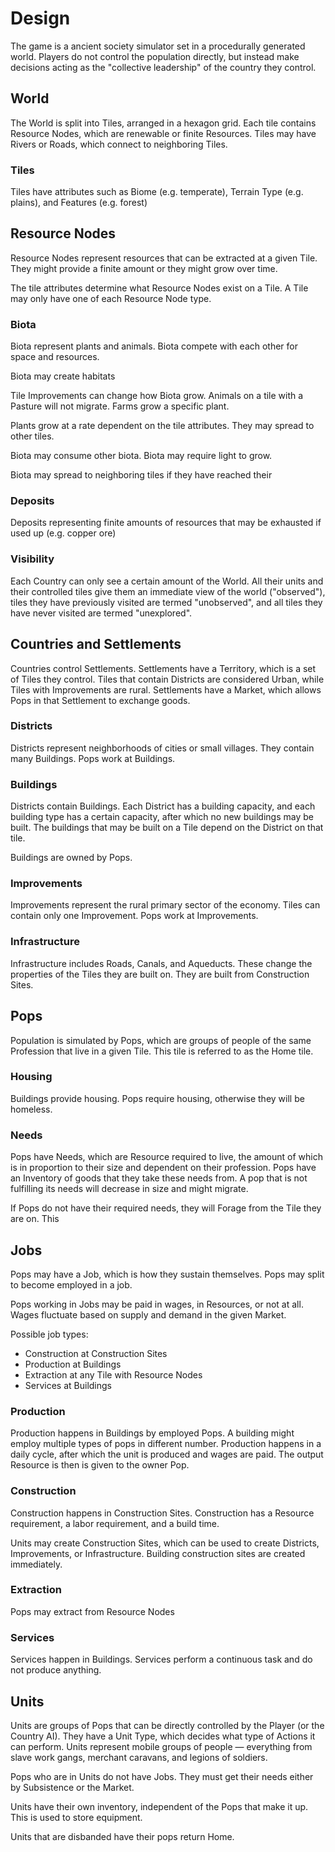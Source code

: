 # Design

The game is a ancient society simulator set in a procedurally generated world. Players do not control the population directly, but instead make decisions acting as the "collective leadership" of the country they control.

## World 
The World is split into Tiles, arranged in a hexagon grid. Each tile contains Resource Nodes, which are renewable or finite Resources. Tiles may have Rivers or Roads, which connect to neighboring Tiles.

### Tiles
Tiles have attributes such as Biome (e.g. temperate), Terrain Type (e.g. plains), and Features (e.g. forest)

## Resource Nodes
Resource Nodes represent resources that can be extracted at a given Tile. They might provide a finite amount or they might grow over time.

The tile attributes determine what Resource Nodes exist on a Tile. A Tile may only have one of each Resource Node type.

### Biota
Biota represent plants and animals. Biota compete with each other for space and resources.

Biota may create habitats 

Tile Improvements can change how Biota grow. Animals on a tile with a Pasture will not migrate. Farms grow a specific plant.

Plants grow at a rate dependent on the tile attributes. They may spread to other tiles.

Biota may consume other biota. Biota may require light to grow.

Biota may spread to neighboring tiles if they have reached their 

### Deposits
Deposits representing finite amounts of resources that may be exhausted if used up (e.g. copper ore)

### Visibility
Each Country can only see a certain amount of the World. All their units and their controlled tiles give them an immediate view of the world ("observed"), tiles they have previously visited are termed "unobserved", and all tiles they have never visited are termed "unexplored".

## Countries and Settlements
Countries control Settlements. Settlements have a Territory, which is a set of Tiles they control. Tiles that contain Districts are considered Urban, while Tiles with Improvements are rural. Settlements have a Market, which allows Pops in that Settlement to exchange goods.

### Districts
Districts represent neighborhoods of cities or small villages. They contain many Buildings. Pops work at Buildings.

### Buildings
Districts contain Buildings. Each District has a building capacity, and each building type has a certain capacity, after which no new buildings may be built. The buildings that may be built on a Tile depend on the District on that tile.

Buildings are owned by Pops.

### Improvements
Improvements represent the rural primary sector of the economy. Tiles can contain only one Improvement. Pops work at Improvements.

### Infrastructure
Infrastructure includes Roads, Canals, and Aqueducts. These change the properties of the Tiles they are built on. They are built from Construction Sites.

## Pops
Population is simulated by Pops, which are groups of people of the same Profession that live in a given Tile. This tile is referred to as the Home tile.

### Housing
Buildings provide housing. Pops require housing, otherwise they will be homeless.

### Needs
Pops have Needs, which are Resource required to live, the amount of which is in proportion to their size and dependent on their profession. Pops have an Inventory of goods that they take these needs from. A pop that is not fulfilling its needs will decrease in size and might migrate.

If Pops do not have their required needs, they will Forage from the Tile they are on. This 

## Jobs
Pops may have a Job, which is how they sustain themselves. Pops may split to become employed in a job.

Pops working in Jobs may be paid in wages, in Resources, or not at all. Wages fluctuate based on supply and demand in the given Market. 

Possible job types:
- Construction at Construction Sites
- Production at Buildings
- Extraction at any Tile with Resource Nodes
- Services at Buildings

### Production
Production happens in Buildings by employed Pops. A building might employ multiple types of pops in different number. Production happens in a daily cycle, after which the unit is produced and wages are paid. The output Resource is then is given to the owner Pop.

### Construction
Construction happens in Construction Sites. Construction has a Resource requirement, a labor requirement, and a build time.

Units may create Construction Sites, which can be used to create Districts, Improvements, or Infrastructure. Building construction sites are created immediately.

### Extraction
Pops may extract from Resource Nodes

### Services
Services happen in Buildings. Services perform a continuous task and do not produce anything.

## Units
Units are groups of Pops that can be directly controlled by the Player (or the Country AI). They have a Unit Type, which decides what type of Actions it can perform. Units represent mobile groups of people — everything from slave work gangs, merchant caravans, and legions of soldiers.

Pops who are in Units do not have Jobs. They must get their needs either by Subsistence or the Market.

Units have their own inventory, independent of the Pops that make it up. This is used to store equipment.

Units that are disbanded have their pops return Home.